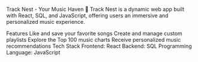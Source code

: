 Track Nest - Your Music Haven 🎵
Track Nest is a dynamic web app built with React, SQL, and JavaScript, offering users an immersive and personalized music experience.

Features
Like and save your favorite songs
Create and manage custom playlists
Explore the Top 100 music charts
Receive personalized music recommendations
Tech Stack
Frontend: React
Backend: SQL
Programming Language: JavaScript

